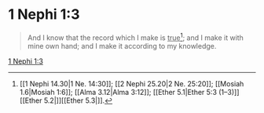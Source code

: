 # 1 Nephi 1:3

> And I know that the record which I make is <u>true</u>[^a]; and I make it with mine own hand; and I make it according to my knowledge.

[1 Nephi 1:3](https://www.churchofjesuschrist.org/study/scriptures/bofm/1-ne/1?lang=eng&id=p3#p3)


[^a]: [[1 Nephi 14.30|1 Ne. 14:30]]; [[2 Nephi 25.20|2 Ne. 25:20]]; [[Mosiah 1.6|Mosiah 1:6]]; [[Alma 3.12|Alma 3:12]]; [[Ether 5.1|Ether 5:3 (1–3)]][[Ether 5.2|]][[Ether 5.3|]].  
